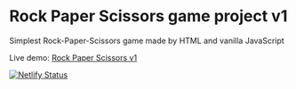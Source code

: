 # Rock Paper Scissors game project v1
Simplest Rock-Paper-Scissors game made by HTML and vanilla JavaScript

Live demo: [Rock Paper Scissors v1](https://jolly-pony-068d03.netlify.app/)

[![Netlify Status](https://api.netlify.com/api/v1/badges/ae4ed67d-44ca-428a-a3d9-373d4dca75b4/deploy-status)](https://app.netlify.com/sites/jolly-pony-068d03/deploys)
